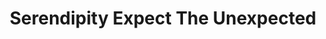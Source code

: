 ---
title: "Serendipity Expect The Unexpected"
url: /buffalo/serendipity-expect-the-unexpected/
shop: shop
---